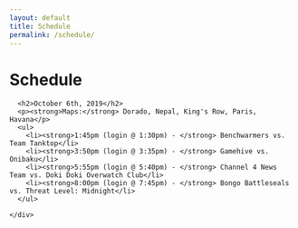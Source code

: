 ```yaml
---
layout: default
title: Schedule
permalink: /schedule/
---
```

<div class="container">
  <div class="row justify-content-center page-section-no-line">
    <div class="col-12 col-md-10 col-xl-8">
      <h1 class="text-center">Schedule</h1>
      
      <h2>October 6th, 2019</h2>
      <p><strong>Maps:</strong> Dorado, Nepal, King's Row, Paris, Havana</p>
      <ul>
        <li><strong>1:45pm (login @ 1:30pm) - </strong> Benchwarmers vs. Team Tanktop</li>
        <li><strong>3:50pm (login @ 3:35pm) - </strong> Gamehive vs. Onibaku</li>
        <li><strong>5:55pm (login @ 5:40pm) - </strong> Channel 4 News Team vs. Doki Doki Overwatch Club</li>
        <li><strong>8:00pm (login @ 7:45pm) - </strong> Bongo Battleseals vs. Threat Level: Midnight</li>
      </ul>
      
    </div>
  </div>
</div>
